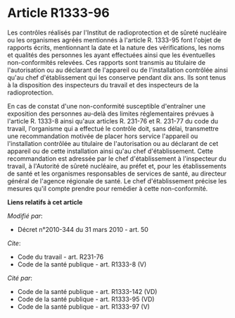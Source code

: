 # Article R1333-96

Les contrôles réalisés par l'Institut de radioprotection et de sûreté nucléaire ou les organismes agréés mentionnés à
l'article R. 1333-95 font l'objet de rapports écrits, mentionnant la date et la nature des vérifications, les noms et
qualités des personnes les ayant effectuées ainsi que les éventuelles non-conformités relevées. Ces rapports sont transmis au
titulaire de l'autorisation ou au déclarant de l'appareil ou de l'installation contrôlée ainsi qu'au chef d'établissement qui
les conserve pendant dix ans. Ils sont tenus à la disposition des inspecteurs du travail et des inspecteurs de la
radioprotection. 

En cas de constat d'une non-conformité susceptible d'entraîner une exposition des personnes au-delà des limites
réglementaires prévues à l'article R. 1333-8 ainsi qu'aux articles R. 231-76 et R. 231-77 du code du travail, l'organisme qui
a effectué le contrôle doit, sans délai, transmettre une recommandation motivée de placer hors service l'appareil ou
l'installation contrôlée au titulaire de l'autorisation ou au déclarant de cet appareil ou de cette installation ainsi qu'au
chef d'établissement. Cette recommandation est adressée par le chef d'établissement à l'inspecteur du travail, à l'Autorité
de sûreté nucléaire, au préfet et, pour les établissements de santé et les organismes responsables de services de santé, au
directeur général de l'agence régionale de santé. Le chef d'établissement précise les mesures qu'il compte prendre pour
remédier à cette non-conformité.

**Liens relatifs à cet article**

_Modifié par_:

  - Décret n°2010-344 du 31 mars 2010 - art. 50

_Cite_:

  - Code du travail - art. R231-76
  - Code de la santé publique - art. R1333-8 (V)

_Cité par_:

  - Code de la santé publique - art. R1333-142 (VD)
  - Code de la santé publique - art. R1333-95 (VD)
  - Code de la santé publique - art. R1333-97 (V)
